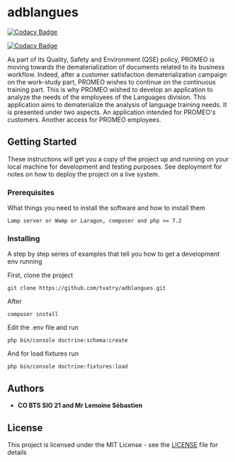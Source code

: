# adblangues
[![Codacy Badge](https://api.codacy.com/project/badge/Grade/faba57449bcd43c7835f1c42f93e1725)](https://www.codacy.com/manual/tvatry/adblangues?utm_source=github.com&amp;utm_medium=referral&amp;utm_content=tvatry/adblangues&amp;utm_campaign=Badge_Grade)

[![Codacy Badge](https://api.codacy.com/project/badge/Grade/83914a00a8fc4bce9913193b63ef120c)](https://app.codacy.com/manual/tvatry/adblangues?utm_source=github.com&utm_medium=referral&utm_content=tvatry/adblangues&utm_campaign=Badge_Grade_Settings)

As part of its Quality, Safety and Environment (QSE) policy, PROMEO is moving towards the dematerialization of documents related to its business workflow. Indeed, after a customer satisfaction dematerialization campaign on the work-study part, PROMEO wishes to continue on the continuous training part. This is why PROMEO wished to develop an application to analyze the needs of the employees of the Languages division. This application aims to dematerialize the analysis of language training needs. It is presented under two aspects. An application intended for PROMEO's customers. Another access for PROMEO employees.

## Getting Started

These instructions will get you a copy of the project up and running on your local machine for development and testing purposes. See deployment for notes on how to deploy the project on a live system.

### Prerequisites

What things you need to install the software and how to install them

```
Lamp server or Wamp or Laragon, composer and php >= 7.2
```

### Installing

A step by step series of examples that tell you how to get a development env running

First, clone the project

```
git clone https://github.com/tvatry/adblangues.git
```

After

```
composer install
```

Edit the .env file and run

```
php bin/console doctrine:schema:create
```

And for load fixtures run 

```
php bin/console doctrine:fixtures:load
```

## Authors

* **CO BTS SIO 21 and Mr Lemoine Sébastien** 


## License

This project is licensed under the MIT License - see the [LICENSE](LICENSE) file for details
